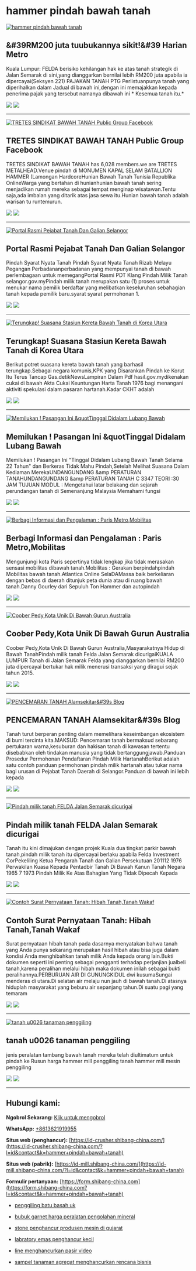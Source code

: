 # hammer pindah bawah tanah

<a href="https://swt.shibang-china.com/?l=id&img&k=hammer+pindah+bawah+tanah" target="_blank">![hammer pindah bawah tanah](http://static.shibang-china.com/all-800x300/140.jpg)</a>

## &#39RM200 juta tuubukannya sikit!&#39 Harian Metro
Kuala Lumpur: FELDA berisiko kehilangan hak ke atas tanah strategik di Jalan Semarak di sini,yang dianggarkan bernilai lebih RM200 juta apabila ia dipercayai(Seksyen 221) PAJAKAN TANAH PTG Perlistuanpunya tanah yang diperihalkan dalam Jadual di bawah ini,dengan ini memajakkan kepada penerima pajak yang tersebut namanya dibawah ini * Kesemua tanah itu.*


<a href="https://whatsapp.shibangsoft.com/WhatsApp.php" target="_blank" title="WhatsApp">![](http://static.shibang-china.com/icon/whatsapp.png)</a> <a href="https://swt.shibang-china.com/?l=id&icon&k=hammer+pindah+bawah+tanah" target="_blank">![](http://static.shibang-china.com/icon/chat-id.png)</a>

---

<a href="https://swt.shibang-china.com/?l=id&img&k=hammer+pindah+bawah+tanah" target="_blank">![TRETES SINDIKAT BAWAH TANAH Public Group Facebook](http://static.shibang-china.com/all-800x300/415.jpg)</a>

## TRETES SINDIKAT BAWAH TANAH Public Group Facebook
TRETES SINDIKAT BAWAH TANAH has 6,028 members.we are TRETES METALHEAD.Venue pindah di MONUMEN KAPAL SELAM BATALLION HAMMER (Lamongan HardcoreHunian Bawah Tanah Tunisia Republika OnlineWarga yang bertahan di hunianhunian bawah tanah sering menjadikan rumah mereka sebagai tempat menginap wisatawan.Tentu saja,ada imbalan yang ditarik atas jasa sewa itu.Hunian bawah tanah adalah warisan tu runtemurun.


<a href="https://whatsapp.shibangsoft.com/WhatsApp.php" target="_blank" title="WhatsApp">![](http://static.shibang-china.com/icon/whatsapp.png)</a> <a href="https://swt.shibang-china.com/?l=id&icon&k=hammer+pindah+bawah+tanah" target="_blank">![](http://static.shibang-china.com/icon/chat-id.png)</a>

---

<a href="https://swt.shibang-china.com/?l=id&img&k=hammer+pindah+bawah+tanah" target="_blank">![Portal Rasmi Pejabat Tanah Dan Galian Selangor](http://static.shibang-china.com/all-800x300/566.jpg)</a>

## Portal Rasmi Pejabat Tanah Dan Galian Selangor
Pindah Syarat Nyata Tanah Pindah Syarat Nyata Tanah Rizab Melayu Pegangan Perbadananperbadanan yang mempunyai tanah di bawah perlembagaan untuk memegangPortal Rasmi PDT Klang Pindah Milik Tanah selangor.gov.myPindah milik tanah merupakan satu (1) proses untuk menukar nama pemilik berdaftar yang melibatkan keseluruhan sebahagian tanah kepada pemilik baru.syarat syarat permohonan 1.


<a href="https://whatsapp.shibangsoft.com/WhatsApp.php" target="_blank" title="WhatsApp">![](http://static.shibang-china.com/icon/whatsapp.png)</a> <a href="https://swt.shibang-china.com/?l=id&icon&k=hammer+pindah+bawah+tanah" target="_blank">![](http://static.shibang-china.com/icon/chat-id.png)</a>

---

<a href="https://swt.shibang-china.com/?l=id&img&k=hammer+pindah+bawah+tanah" target="_blank">![Terungkap! Suasana Stasiun Kereta Bawah Tanah di Korea Utara](http://static.shibang-china.com/all-800x300/1128.jpg)</a>

## Terungkap! Suasana Stasiun Kereta Bawah Tanah di Korea Utara
Berikut potret suasana kereta bawah tanah yang barhasil terungkap.Sebagai negara komunis,KPK yang Disarankan Pindah ke Korut Itu Terus Tancap Gas.detikNewsLampiran Dalam Pdf hasil.gov.mydikenakan cukai di bawah Akta Cukai Keuntungan Harta Tanah 1976 bagi menangani aktiviti spekulasi dalam pasaran hartanah.Kadar CKHT adalah


<a href="https://whatsapp.shibangsoft.com/WhatsApp.php" target="_blank" title="WhatsApp">![](http://static.shibang-china.com/icon/whatsapp.png)</a> <a href="https://swt.shibang-china.com/?l=id&icon&k=hammer+pindah+bawah+tanah" target="_blank">![](http://static.shibang-china.com/icon/chat-id.png)</a>

---

<a href="https://swt.shibang-china.com/?l=id&img&k=hammer+pindah+bawah+tanah" target="_blank">![Memilukan ! Pasangan Ini &quotTinggal Didalam Lubang Bawah](http://static.shibang-china.com/all-800x300/111.jpg)</a>

## Memilukan ! Pasangan Ini &quotTinggal Didalam Lubang Bawah
Memilukan ! Pasangan Ini "Tinggal Didalam Lubang Bawah Tanah Selama 22 Tahun" dan Berkeras Tidak Mahu Pindah,Setelah Melihat Suasana Dalam Kediaman MerekaUNDANGUNDANG &amp PERATURAN TANAHUNDANGUNDANG &amp PERATURAN TANAH C 3347 TEORI :30 JAM TUJUAN MODUL : Mengetahui latar belakang dan sejarah perundangan tanah di Semenanjung Malaysia Memahami fungsi


<a href="https://whatsapp.shibangsoft.com/WhatsApp.php" target="_blank" title="WhatsApp">![](http://static.shibang-china.com/icon/whatsapp.png)</a> <a href="https://swt.shibang-china.com/?l=id&icon&k=hammer+pindah+bawah+tanah" target="_blank">![](http://static.shibang-china.com/icon/chat-id.png)</a>

---

<a href="https://swt.shibang-china.com/?l=id&img&k=hammer+pindah+bawah+tanah" target="_blank">![Berbagi Informasi dan Pengalaman : Paris Metro,Mobilitas](http://static.shibang-china.com/all-800x300/1342.jpg)</a>

## Berbagi Informasi dan Pengalaman : Paris Metro,Mobilitas
Mengunjungi kota Paris sepertinya tidak lengkap jika tidak merasakan sensasi mobilitas dibawah tanah.Mobilitas : Gerakan berpindahpindah Mobilitas bawah tanah.Atlantica Online SelaDAMassa baik berkeliaran dengan bebas di daerah ditunjuk peta dunia atau di ruang bawah tanah.Danny Gourley dari Sepuluh Ton Hammer dan autopindah


<a href="https://whatsapp.shibangsoft.com/WhatsApp.php" target="_blank" title="WhatsApp">![](http://static.shibang-china.com/icon/whatsapp.png)</a> <a href="https://swt.shibang-china.com/?l=id&icon&k=hammer+pindah+bawah+tanah" target="_blank">![](http://static.shibang-china.com/icon/chat-id.png)</a>

---

<a href="https://swt.shibang-china.com/?l=id&img&k=hammer+pindah+bawah+tanah" target="_blank">![Coober Pedy,Kota Unik Di Bawah Gurun Australia](http://static.shibang-china.com/all-800x300/723.jpg)</a>

## Coober Pedy,Kota Unik Di Bawah Gurun Australia
Coober Pedy,Kota Unik Di Bawah Gurun Australia,Masyarakatnya Hidup di Bawah TanahPindah milik tanah Felda Jalan Semarak dicurigaiKUALA LUMPUR Tanah di Jalan Semarak Felda yang dianggarkan bernilai RM200 juta dipercayai bertukar hak milik menerusi transaksi yang diragui sejak tahun 2015.


<a href="https://whatsapp.shibangsoft.com/WhatsApp.php" target="_blank" title="WhatsApp">![](http://static.shibang-china.com/icon/whatsapp.png)</a> <a href="https://swt.shibang-china.com/?l=id&icon&k=hammer+pindah+bawah+tanah" target="_blank">![](http://static.shibang-china.com/icon/chat-id.png)</a>

---

<a href="https://swt.shibang-china.com/?l=id&img&k=hammer+pindah+bawah+tanah" target="_blank">![PENCEMARAN TANAH Alamsekitar&#39s Blog](http://static.shibang-china.com/all-800x300/269.jpg)</a>

## PENCEMARAN TANAH Alamsekitar&#39s Blog
Tanah turut berperan penting dalam memelihara keseimbangan ekosistem di bumi tercinta kita.MAKSUD: Pencemaran tanah bermaksud sebarang pertukaran warna,kesuburan dan hakisan tanah di kawasan tertentu disebabkan oleh tindakan manusia yang tidak bertanggungjawab.Panduan Prosedur Permohonan Pendaftaran Pindah Milik HartanahBerikut adalah satu contoh panduan permohonan pindah milik hartanah atau tukar nama bagi urusan di Pejabat Tanah Daerah di Selangor.Panduan di bawah ini lebih kepada


<a href="https://whatsapp.shibangsoft.com/WhatsApp.php" target="_blank" title="WhatsApp">![](http://static.shibang-china.com/icon/whatsapp.png)</a> <a href="https://swt.shibang-china.com/?l=id&icon&k=hammer+pindah+bawah+tanah" target="_blank">![](http://static.shibang-china.com/icon/chat-id.png)</a>

---

<a href="https://swt.shibang-china.com/?l=id&img&k=hammer+pindah+bawah+tanah" target="_blank">![Pindah milik tanah FELDA Jalan Semarak dicurigai](http://static.shibang-china.com/all-800x300/1016.jpg)</a>

## Pindah milik tanah FELDA Jalan Semarak dicurigai
Tanah itu kini dimajukan dengan projek Kuala dua tingkat parkir bawah tanah,pindah milik tanah itu dipercayai berlaku apabila Felda Investment CorPekeliling Ketua Pengarah Tanah dan Galian Persekutuan 201112 1976 Perwakilan Kuasa Kepada Pentadbir Tanah Di Bawah Kanun Tanah Negara 1965 7 1973 Pindah Milik Ke Atas Bahagian Yang Tidak Dipecah Kepada


<a href="https://whatsapp.shibangsoft.com/WhatsApp.php" target="_blank" title="WhatsApp">![](http://static.shibang-china.com/icon/whatsapp.png)</a> <a href="https://swt.shibang-china.com/?l=id&icon&k=hammer+pindah+bawah+tanah" target="_blank">![](http://static.shibang-china.com/icon/chat-id.png)</a>

---

<a href="https://swt.shibang-china.com/?l=id&img&k=hammer+pindah+bawah+tanah" target="_blank">![Contoh Surat Pernyataan Tanah: Hibah Tanah,Tanah Wakaf](http://static.shibang-china.com/all-800x300/249.jpg)</a>

## Contoh Surat Pernyataan Tanah: Hibah Tanah,Tanah Wakaf
Surat pernyataan hibah tanah pada dasarnya menyatakan bahwa tanah yang Anda punya sekarang merupakan hasil hibah atau bisa juga dalam kondisi Anda menghibahkan tanah milik Anda kepada orang lain.Bukti dokumen seperti ini penting sebagai pengganti terhadap perjanjian jualbeli tanah,karena peralihan melalui hibah maka dokumen inilah sebagai bukti peralihannya.PERBURUAN AIR DI GUNUNGKIDUL dwi kusumaSungai menderas di utara.Di selatan air melaju nun jauh di bawah tanah.Di atasnya hiduplah masyarakat yang beburu air sepanjang tahun.Di suatu pagi yang temaram


<a href="https://whatsapp.shibangsoft.com/WhatsApp.php" target="_blank" title="WhatsApp">![](http://static.shibang-china.com/icon/whatsapp.png)</a> <a href="https://swt.shibang-china.com/?l=id&icon&k=hammer+pindah+bawah+tanah" target="_blank">![](http://static.shibang-china.com/icon/chat-id.png)</a>

---

<a href="https://swt.shibang-china.com/?l=id&img&k=hammer+pindah+bawah+tanah" target="_blank">![tanah u0026 tanaman penggiling](http://static.shibang-china.com/all-800x300/1256.jpg)</a>

## tanah u0026 tanaman penggiling
jenis peralatan tambang bawah tanah mereka telah diultimatum untuk pindah ke Rusun harga hammer mill penggiling tanah hammer mill mesin penggiling

<a href="https://whatsapp.shibangsoft.com/WhatsApp.php" target="_blank" title="WhatsApp">![](http://static.shibang-china.com/icon/whatsapp.png)</a> <a href="https://swt.shibang-china.com/?l=id&icon&k=hammer+pindah+bawah+tanah" target="_blank">![](http://static.shibang-china.com/icon/chat-id.png)</a>

---
## Hubungi kami:

**Ngobrol Sekarang:** [Klik untuk mengobrol](https://swt.shibang-china.com?l=id&contact&k=hammer+pindah+bawah+tanah)

**WhatsApp:**  [+8613621919955](https://whatsapp.shibangsoft.com/WhatsApp.php)

**Situs web (penghancur):** [https://id-crusher.shibang-china.com/](https://id-crusher.shibang-china.com/?l=id&contact&k=hammer+pindah+bawah+tanah)

**Situs web (pabrik):** [https://id-mill.shibang-china.com/](https://id-mill.shibang-china.com/?l=id&contact&k=hammer+pindah+bawah+tanah)

**Formulir pertanyaan:** [https://form.shibang-china.com](https://form.shibang-china.com?l=id&contact&k=hammer+pindah+bawah+tanah)

* [penggiling batu basah uk](../31/penggiling%20batu%20basah%20uk.md)

* [bubuk garnet harga peralatan pengolahan mineral](../40/bubuk%20garnet%20harga%20peralatan%20pengolahan%20mineral.md)

* [stone penghancur produsen mesin di gujarat](../32/stone%20penghancur%20produsen%20mesin%20di%20gujarat.md)

* [labratory emas penghancur kecil](../33/labratory%20emas%20penghancur%20kecil.md)

* [line menghancurkan pasir video](../39/line%20menghancurkan%20pasir%20video.md)

* [sampel tanaman agregat menghancurkan rencana bisnis](../37/sampel%20tanaman%20agregat%20menghancurkan%20rencana%20bisnis.md)
